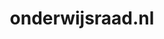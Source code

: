 ---
layout: post
title: "onderwijsraad.nl"
internal_url: "/dutchgov/onderwijsraad.nl.html"
subdomains_count: 12
all_subdomains_count: 27
urls_count: 8
ssl_rank: 0
http_rank: 50.875
url_link: /data/onderwijsraad.nl/urls.txt
all_subdomains_link: /data/onderwijsraad.nl/all_subdomains.txt
subdomains_link: /data/onderwijsraad.nl/subdomains.txt
categories: dutchgov
---